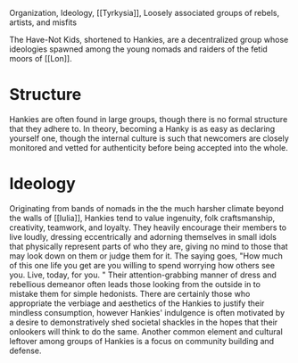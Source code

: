 Organization, Ideology, [[Tyrkysia]], Loosely associated groups of rebels, artists, and misfits

The Have-Not Kids, shortened to Hankies, are a decentralized group whose ideologies spawned among the young nomads and raiders of the fetid moors of [[Lon]]. 

# Structure
Hankies are often found in large groups, though there is no formal structure that they adhere to. In theory, becoming a Hanky is as easy as declaring yourself one, though the internal culture is such that newcomers are closely monitored and vetted for authenticity before being accepted into the whole. 

# Ideology
Originating from bands of nomads in the the much harsher climate beyond the walls of [[Iulia]], Hankies tend to value ingenuity, folk craftsmanship, creativity, teamwork, and loyalty. They heavily encourage their members to live loudly, dressing eccentrically and adorning themselves in small idols that physically represent parts of who they are, giving no mind to those that may look down on them or judge them for it. The saying goes, "How much of this one life you get are you willing to spend worrying how others see you. Live, today, for you. "
Their attention-grabbing manner of dress and rebellious demeanor often leads those looking from the outside in to mistake them for simple hedonists. There are certainly those who appropriate the verbiage and aesthetics of the Hankies to justify their mindless consumption, however Hankies' indulgence is often motivated by a desire to demonstratively shed societal shackles in the hopes that their onlookers will think to do the same. 
Another common element and cultural leftover among groups of Hankies is a focus on community building and defense. 